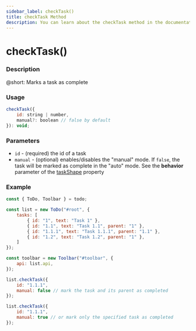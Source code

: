 ```yaml
---
sidebar_label: checkTask()
title: checkTask Method
description: You can learn about the checkTask method in the documentation of the DHTMLX JavaScript To Do List library. Browse developer guides and API reference, try out code examples and live demos, and download a free 30-day evaluation version of DHTMLX To Do List.
---
```


# checkTask()

### Description

@short: Marks a task as complete

### Usage

~~~js
checkTask({
    id: string | number,
    manual?: boolean // false by default
}): void;
~~~

### Parameters

- `id` - (required) the id of a task
- `manual` - (optional) enables/disables the "manual" mode. If `false`, the task will be marked as complete in the "auto" mode. See the **behavior** parameter of the [taskShape](api/configs/taskshape_config.md) property

### Example

~~~js {16-19,21-24}
const { ToDo, Toolbar } = todo;

const list = new ToDo("#root", {
	tasks: [
        { id: "1", text: "Task 1" },
		{ id: "1.1", text: "Task 1.1", parent: "1" },
        { id: "1.1.1", text: "Task 1.1.1", parent: "1.1" },
		{ id: "1.2", text: "Task 1.2", parent: "1" },
    ]
});

const toolbar = new Toolbar("#toolbar", {
	api: list.api,
});

list.checkTask({ 
    id: "1.1.1",
    manual: false // mark the task and its parent as completed
});

list.checkTask({ 
    id: "1.1.1",
    manual: true // or mark only the specified task as completed
});
~~~